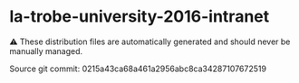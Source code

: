 # la-trobe-university-2016-intranet

:warning: These distribution files are automatically generated and should never be manually managed.

Source git commit: 0215a43ca68a461a2956abc8ca34287107672519
